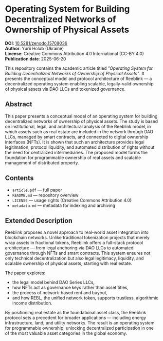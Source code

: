 # Operating System for Building Decentralized Networks of Ownership of Physical Assets

**DOI**: [10.5281/zenodo.15708039](https://doi.org/10.5281/zenodo.15708039)  
**Author**: Yurii Holub (Ukraine)  
**License**: Creative Commons Attribution 4.0 International (CC-BY 4.0)  
**Publication date**: 2025-06-20

This repository contains the academic article titled *"Operating System for Building Decentralized Networks of Ownership of Physical Assets"*. It presents the conceptual model and protocol architecture of Reeblink — a decentralized operating system enabling scalable, legally-valid ownership of physical assets via DAO LLCs and tokenized governance.

## Abstract
This paper presents a conceptual model of an operating system for building decentralized networks of ownership of physical assets. The study is based on institutional, legal, and architectural analysis of the Reeblink model, in which assets such as real estate are included in the network through DAO LLCs, managed by smart contracts, and connected to digital ownership interfaces (NFTs). It is shown that such an architecture provides legal legitimation, protocol liquidity, and automated distribution of rights without the need for centralized intermediaries. The proposed model forms the foundation for programmable ownership of real assets and scalable management of distributed property.

## Contents
- `article.pdf` — full paper
- `README.md` — repository overview
- `LICENSE` — usage rights (Creative Commons Attribution 4.0)
- `metadata.md` — metadata for indexing and archiving

## Extended Description

Reeblink proposes a novel approach to real-world asset integration into blockchain networks. Unlike traditional tokenization projects that merely wrap assets in fractional tokens, Reeblink offers a full-stack protocol architecture — from legal anchoring via DAO LLCs to automated governance through NFTs and smart contracts. This system ensures not only technical decentralization but also legal legitimacy, liquidity, and scalable ownership of physical assets, starting with real estate.

The paper explores:
- the legal model behind DAO Series LLCs,
- how NFTs act as governance keys rather than asset titles,
- the process of network-based rent and buyout,
- and how REBL, the unified network token, supports trustless, algorithmic income distribution.

By positioning real estate as the foundational asset class, the Reeblink protocol sets a precedent for broader applications — including energy infrastructure, land, and utility networks. The result is an operating system for programmable ownership, unlocking decentralized participation in one of the most valuable asset categories in the global economy.
